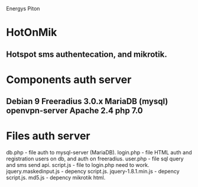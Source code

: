 Energys
Piton
# HotOnMik
Hotspot sms authentecation, and mikrotik.
---------------------------------
# Components auth server
Debian 9
Freeradius 3.0.x
MariaDB (mysql)
openvpn-server
Apache 2.4
php 7.0
---------------------------------
# Files auth server 
db.php - file auth to mysql-server (MariaDB).
login.php - file HTML auth and registration users on db, and auth on freeradius.
user.php - file sql query and sms send api.
script.js - file to login.php need to work.
jquery.maskedinput.js - depency script.js.
jquery-1.8.1.min.js - depency script.js.
md5.js - depency mikrotik html.
